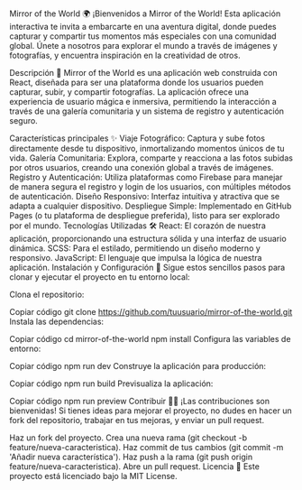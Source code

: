 Mirror of the World 🌍
¡Bienvenidos a Mirror of the World! Esta aplicación interactiva te invita a embarcarte en una aventura digital, donde puedes capturar y compartir tus momentos más especiales con una comunidad global. Únete a nosotros para explorar el mundo a través de imágenes y fotografías, y encuentra inspiración en la creatividad de otros.

Descripción 📸
Mirror of the World es una aplicación web construida con React, diseñada para ser una plataforma donde los usuarios pueden capturar, subir, y compartir fotografías. La aplicación ofrece una experiencia de usuario mágica e inmersiva, permitiendo la interacción a través de una galería comunitaria y un sistema de registro y autenticación seguro.

Características principales ✨
Viaje Fotográfico: Captura y sube fotos directamente desde tu dispositivo, inmortalizando momentos únicos de tu vida.
Galería Comunitaria: Explora, comparte y reacciona a las fotos subidas por otros usuarios, creando una conexión global a través de imágenes.
Registro y Autenticación: Utiliza plataformas como Firebase para manejar de manera segura el registro y login de los usuarios, con múltiples métodos de autenticación.
Diseño Responsivo: Interfaz intuitiva y atractiva que se adapta a cualquier dispositivo.
Despliegue Simple: Implementado en GitHub Pages (o tu plataforma de despliegue preferida), listo para ser explorado por el mundo.
Tecnologías Utilizadas 🛠️
React: El corazón de nuestra aplicación, proporcionando una estructura sólida y una interfaz de usuario dinámica.
SCSS: Para el estilado, permitiendo un diseño moderno y responsivo.
JavaScript: El lenguaje que impulsa la lógica de nuestra aplicación.
Instalación y Configuración 🚀
Sigue estos sencillos pasos para clonar y ejecutar el proyecto en tu entorno local:

Clona el repositorio:


Copiar código
git clone https://github.com/tuusuario/mirror-of-the-world.git
Instala las dependencias:


Copiar código
cd mirror-of-the-world
npm install
Configura las variables de entorno:



Copiar código
npm run dev
Construye la aplicación para producción:


Copiar código
npm run build
Previsualiza la aplicación:


Copiar código
npm run preview
Contribuir 🧑‍💻
¡Las contribuciones son bienvenidas! Si tienes ideas para mejorar el proyecto, no dudes en hacer un fork del repositorio, trabajar en tus mejoras, y enviar un pull request.

Haz un fork del proyecto.
Crea una nueva rama (git checkout -b feature/nueva-caracteristica).
Haz commit de tus cambios (git commit -m 'Añadir nueva característica').
Haz push a la rama (git push origin feature/nueva-caracteristica).
Abre un pull request.
Licencia 📄
Este proyecto está licenciado bajo la MIT License.
